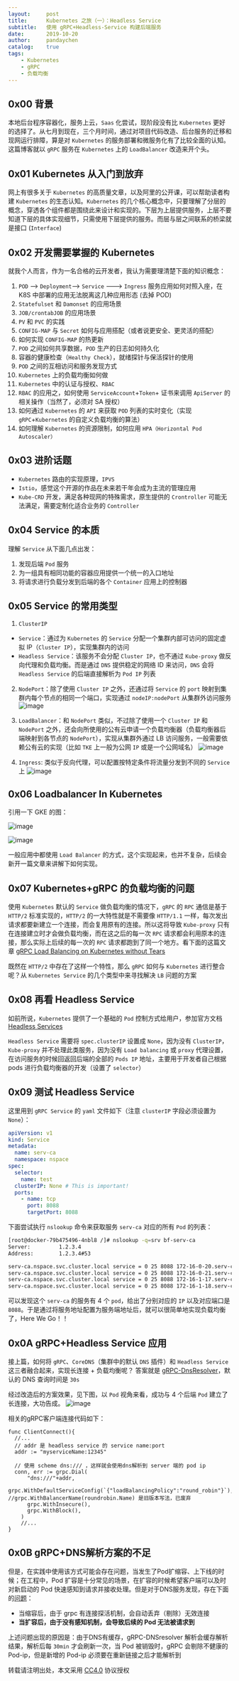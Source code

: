 ```yaml
---
layout:     post
title:      Kubernetes 之旅（一）：Headless Service
subtitle:   使用 gRPC+Headless-Service 构建后端服务
date:       2019-10-20
author:     pandaychen
catalog:    true
tags:
    - Kubernetes
    - gRPC
    - 负载均衡
---
```


## 0x00 背景

本地后台程序容器化，服务上云，`Saas` 化尝试，现阶段没有比 `Kubernetes` 更好的选择了。从七月到现在，三个月时间，通过对项目代码改造、后台服务的迁移和现网运行排障，算是对 `Kubernetes` 的服务部署和微服务化有了比较全面的认知。这篇博客就以 `gRPC` 服务在 `Kubernetes` 上的 `LoadBalancer` 改造来开个头。


## 0x01 Kubernetes 从入门到放弃

网上有很多关于 `Kubernetes` 的高质量文章，以及阿里的公开课，可以帮助读者构建 `Kubernetes` 的生态认知。`Kubernetes` 的几个核心概念中，只要理解了分层的概念，穿透各个组件都是围绕此来设计和实现的。下层为上层提供服务，上层不要知道下层的具体实现细节，只需使用下层提供的服务。而层与层之间联系的桥梁就是接口 (`Interface`)

##	0x02  开发需要掌握的 Kubernetes
就我个人而言，作为一名合格的云开发者，我认为需要理清楚下面的知识概念：

1.	`POD`	--> `Deployment`--> `Service` ---> `Ingress` 服务应用如何对照入座，在 K8S 中部署的应用无法脱离这几种应用形态 (去掉 POD)
2.	`Statefulset` 和 `Damonset` 的应用场景
3.	`JOB/crontabJOB` 的应用场景
4.	`PV` 和 `PVC` 的实践
5.	`CONFIG-MAP` 与 `Secret` 如何与应用搭配（或者说更安全、更灵活的搭配）
6.	如何实现 `CONFIG-MAP` 的热更新
7.	`POD` 之间如何共享数据，`POD` 生产的日志如何持久化
8.	容器的健康检查（`Healthy Check`），就绪探针与保活探针的使用
9.	`POD` 之间的互相访问和服务发现方式
10.	`Kubernetes` 上的负载均衡如何做
11. `Kubernetes` 中的认证与授权、`RBAC`
12. `RBAC` 的应用之，如何使用 `ServiceAccount`+`Token`+ 证书来调用 `ApiServer` 的相关操作（当然了，必须对 SA 授权）
13.	如何通过 `Kubernetes` 的 `API` 来获取 `POD` 列表的实时变化（实现 `gRPC`+`Kubernetes` 的自定义负载均衡的算法）
14. 如何理解 `Kubernetes` 的资源限制，如何应用 `HPA（Horizontal Pod Autoscaler）`

##  0x03  进阶话题
- `Kubernetes` 路由的实现原理，`IPVS`
- `Istio`，感觉这个开源的作品在未来若干年会成为主流的管理应用
- `Kube-CRD` 开发，满足各种现网的特殊需求，原生提供的 `Crontroller` 可能无法满足，需要定制化适合业务的 `Controller`

## 0x04 Service 的本质
理解 `Service` 从下面几点出发：
1.  发现后端 `Pod` 服务
2.  为一组具有相同功能的容器应用提供一个统一的入口地址
3.  将请求进行负载分发到后端的各个 `Container` 应用上的控制器

## 0x05 Service 的常用类型
1.  `ClusterIP`
- `Service`：通过为 `Kubernetes` 的 `Service` 分配一个集群内部可访问的固定虚拟 IP（`Cluster IP`），实现集群内的访问
- `Headless Service`：该服务不会分配 `Cluster IP`，也不通过 `Kube-proxy` 做反向代理和负载均衡。而是通过 `DNS` 提供稳定的网络 ID 来访问，`DNS` 会将 `Headless Service` 的后端直接解析为 `Pod IP` 列表

2.  `NodePort`：除了使用 `Cluster IP` 之外，还通过将 `Service` 的 `port` 映射到集群内每个节点的相同一个端口，实现通过 `nodeIP:nodePort` 从集群外访问服务
![image](https://raw.githubusercontent.com/pandaychen/pandaychen.github.io/master/blog_img/2019/K8S-HEADLESS-SVC-1.png)

3.  `LoadBalancer`：和 `NodePort` 类似，不过除了使用一个 `Cluster IP` 和 `NodePort` 之外，还会向所使用的公有云申请一个负载均衡器（负载均衡器后端映射到各节点的 `NodePort`），实现从集群外通过 LB 访问服务，一般需要依赖公有云的实现（比如 `TKE` 上一般为公网 `IP` 或是一个公网域名）
![image](https://raw.githubusercontent.com/pandaychen/pandaychen.github.io/master/blog_img/2019/K8S-HEADLESS-SVC-2.png)

4.  `Ingress`: 类似于反向代理，可以配置按特定条件将流量分发到不同的 `Service` 上
![image](https://raw.githubusercontent.com/pandaychen/pandaychen.github.io/master/blog_img/2019/K8S-HEADLESS-SVC-3.png)

##  0x06  Loadbalancer In Kubernetes

引用一下 GKE 的图：<br>

![image](https://raw.githubusercontent.com/pandaychen/pandaychen.github.io/master/blog_img/2019/K8S-HEADLESS-SVC-4.png)

![image](https://raw.githubusercontent.com/pandaychen/pandaychen.github.io/master/blog_img/2019/K8S-HEADLESS-SVC-5.png)

一般应用中都使用 `Load Balancer` 的方式，这个实现起来，也并不复杂，后续会新开一篇文章来讲解下如何实现。

##  0x07  Kubernetes+gRPC 的负载均衡的问题
使用 `Kubernetes` 默认的 `Service` 做负载均衡的情况下，`gRPC` 的 `RPC` 通信是基于 `HTTP/2` 标准实现的，`HTTP/2` 的一大特性就是不需要像 `HTTP/1.1` 一样，每次发出请求都要新建立一个连接，而会复用原有的连接。所以这将导致 `Kube-proxy` 只有在连接建立时才会做负载均衡，而在这之后的每一次 `RPC` 请求都会利用原本的连接，那么实际上后续的每一次的 `RPC` 请求都跑到了同一个地方。看下面的这篇文章
[gRPC Load Balancing on Kubernetes without Tears](https://kubernetes.io/blog/2018/11/07/grpc-load-balancing-on-kubernetes-without-tears/)

既然在 `HTTP/2` 中存在了这样一个特性，那么 `gRPC` 如何与 `Kubernetes` 进行整合呢？从 `Kubernetes Service` 的几个类型中来寻找解决 `LB` 问题的方案

## 0x08 再看 Headless Service
如前所说，`Kubernetes` 提供了一个基础的 `Pod` 控制方式给用户，参加官方文档 [Headless Services](https://kubernetes.io/docs/concepts/services-networking/service/#headless-services)

`Headless Service` 需要将 `spec.clusterIP` 设置成 `None`，因为没有 `ClusterIP`，`Kube-proxy` 并不处理此类服务，因为没有 `Load balancing` 或 `proxy` 代理设置，在访问服务的时候回返回后端的全部的 `Pods IP` 地址，主要用于开发者自己根据 pods 进行负载均衡器的开发（设置了 `selector`）

##  0x09  测试 Headless Service
这里用到 `gRPC Service` 的 `yaml` 文件如下（注意 `clusterIP` 字段必须设置为 `None`）：
``` yaml
apiVersion: v1
kind: Service
metadata:
  name: serv-ca
  namespace: nspace
spec:
  selector:
    name: test
  clusterIP: None # This is important!
  ports:
    - name: tcp
      port: 8088
      targetPort: 8088
```
下面尝试执行 `nslookup` 命令来获取服务 `serv-ca` 对应的所有 `Pod` 的列表：
``` bash
[root@docker-79b475496-4nbl8 /]# nslookup -q=srv bf-serv-ca
Server:         1.2.3.4
Address:        1.2.3.4#53

serv-ca.nspace.svc.cluster.local service = 0 25 8088 172-16-0-20.serv-ca.nspace.svc.cluster.local.
serv-ca.nspace.svc.cluster.local service = 0 25 8088 172-16-0-21.serv-ca.nspace.svc.cluster.local.
serv-ca.nspace.svc.cluster.local service = 0 25 8088 172-16-1-17.serv-ca.nspace.svc.cluster.local.
serv-ca.nspace.svc.cluster.local service = 0 25 8088 172-16-1-18.serv-ca.nspace.svc.cluster.local.
```
可以发现这个 `serv-ca` 的服务有 4 个 `pod`，给出了分别对应的 `IP` 以及对应端口是 `8088`。于是通过将服务地址配置为服务端地址后，就可以很简单地实现负载均衡了，Here We Go！！


## 0x0A gRPC+Headless Service 应用
接上篇，如何将 `gRPC`、`CoreDNS`（集群中的默认 `DNS` 插件）和 `Headless Service` 这三者融合起来，实现长连接 + 负载均衡呢？
答案就是 [gRPC-DnsResolver](https://github.com/grpc/grpc-go/blob/master/internal/resolver/dns/dns_resolver.go)，默认的 DNS 查询时间是 `30s`

经过改造后的方案效果，见下图，以 `Pod` 视角来看，成功与 4 个后端 `Pod` 建立了长连接，大功告成。
![image](https://raw.githubusercontent.com/pandaychen/pandaychen.github.io/master/blog_img/2019/K8S-HEADLESS-SVC-6.png)

相关的gRPC客户端连接代码如下：
```golang
func ClientConnect(){
  //...
  // addr 是 headless service 的 service name:port
  addr := "myserviceName:12345"

  // 使用 scheme dns:/// ，这样就会使用dns解析到 server 端的 pod ip
  conn, err := grpc.Dial(
      "dns:///"+addr,
      grpc.WithDefaultServiceConfig(`{"loadBalancingPolicy":"round_robin"}`), //grpc.WithBalancerName(roundrobin.Name) 是旧版本写法，已废弃
      grpc.WithInsecure(),
      grpc.WithBlock(),
    )
    //...
}
```

##  0x0B  gRPC+DNS解析方案的不足
但是，在实践中使用该方式可能会存在问题，当发生了Pod扩缩容、上下线的时候；在工程中，Pod 扩容是十分常见的场景，在扩容的时候希望客户端可以及时对新启动的 Pod 快速感知到请求并接收处理。但是对于DNS服务发现，存在下面的[问题](https://github.com/grpc/grpc/issues/12295)：
- 当缩容后，由于 grpc 有连接探活机制，会自动丢弃（剔除）无效连接
- **当扩容后，由于没有感知机制，会导致后续的 Pod 无法被请求到**

上述问题出现的原因是：由于DNS有缓存，gRPC-DNSresolver 解析会缓存解析结果，解析后每 `30min` 才会刷新一次，当 Pod 被销毁时，gRPC 会剔除不健康的 Pod-ip，但是新增的 Pod-ip 必须要在重新链接之后才能解析到


转载请注明出处，本文采用 [CC4.0](http://creativecommons.org/licenses/by-nc-nd/4.0/) 协议授权